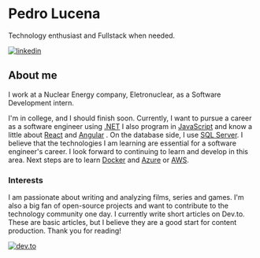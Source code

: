 # Pedro Lucena

Technology enthusiast and Fullstack when needed.

[![linkedin](https://img.shields.io/badge/linkedin-%231E77B5.svg?&style=for-the-badge&logo=linkedin&logoColor=white)](https://www.linkedin.com/in/pedroluceena/)

## About me

I work at a Nuclear Energy company, Eletronuclear, as a Software Development intern.

I'm in college, and I should finish soon. Currently, I want to pursue a career as a software engineer using [.NET](https://dotnet.microsoft.com/en-us/learn/dotnet/what-is-dotnet) I also program in [JavaScript](https://developer.mozilla.org/pt-BR/docs/Web/JavaScript) and know a little about [React](https://react.dev/) and [Angular]((https://angular.dev/)) . On the database side, I use [SQL Server](https://www.microsoft.com/en-us/sql-server/sql-server-downloads).
I believe that the technologies I am learning are essential for a software engineer's career. I look forward to continuing to learn and develop in this area.
Next steps are to learn [Docker](https://www.docker.com/) and [Azure](https://azure.microsoft.com/en-us/) or [AWS](https://aws.amazon.com/pt/).

### Interests
I am passionate about writing and analyzing films, series and games. I'm also a big fan of open-source projects and want to contribute to the technology community one day. I currently write short articles on Dev.to. These are basic articles, but I believe they are a good start for content production. Thank you for reading!

[![dev.to](https://img.shields.io/badge/dev.to-%2308090A.svg?&style=for-the-badge&logo=dev.to&logoColor=white)](https://dev.to/pedroluceena)

